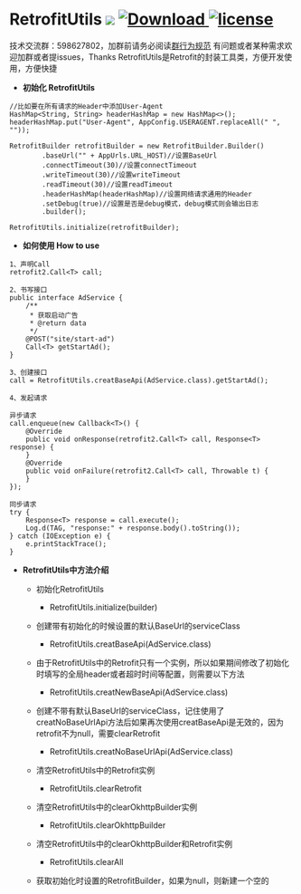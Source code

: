 # RetrofitUtils [![](https://ci.novoda.com/buildStatus/icon?job=bintray-release)](https://ci.novoda.com/job/bintray-release/lastBuild/console) [![Download](https://api.bintray.com/packages/wangjinggm/maven/retrofitutils/images/download.svg) ](https://bintray.com/wangjinggm/maven/retrofitutils/_latestVersion) [![license](http://img.shields.io/badge/license-Apache2.0-brightgreen.svg?style=flat)](https://github.com/Lee-Wang-Jing/RetrofitUtils/blob/master/LICENSE)

技术交流群：598627802，加群前请务必阅读[群行为规范](https://github.com/Lee-Wang-Jing/GroupStandard)
有问题或者某种需求欢迎加群或者提issues，Thanks
RetrofitUtils是Retrofit的封装工具类，方便开发使用，方便快捷

- **初始化 RetrofitUtils**

```
//比如要在所有请求的Header中添加User-Agent
HashMap<String, String> headerHashMap = new HashMap<>();
headerHashMap.put("User-Agent", AppConfig.USERAGENT.replaceAll(" ", ""));

RetrofitBuilder retrofitBuilder = new RetrofitBuilder.Builder()
        .baseUrl("" + AppUrls.URL_HOST)//设置BaseUrl
        .connectTimeout(30)//设置connectTimeout
        .writeTimeout(30)//设置writeTimeout
        .readTimeout(30)//设置readTimeout
        .headerHashMap(headerHashMap)//设置网络请求通用的Header
        .setDebug(true)//设置是否是debug模式，debug模式则会输出日志
        .builder();

RetrofitUtils.initialize(retrofitBuilder);
```

- **如何使用 How to use**

```
1、声明Call
retrofit2.Call<T> call;
```

```
2、书写接口
public interface AdService {
    /**
     * 获取启动广告
     * @return data
     */
    @POST("site/start-ad")
    Call<T> getStartAd();
}
```

```
3、创建接口
call = RetrofitUtils.creatBaseApi(AdService.class).getStartAd();
```


```
4、发起请求

异步请求
call.enqueue(new Callback<T>() {
    @Override
    public void onResponse(retrofit2.Call<T> call, Response<T> response) {
    }
    @Override
    public void onFailure(retrofit2.Call<T> call, Throwable t) {
    }
});

同步请求
try {
    Response<T> response = call.execute();
    Log.d(TAG, "response:" + response.body().toString());
} catch (IOException e) {
    e.printStackTrace();
}
```

- **RetrofitUtils中方法介绍**
    - 初始化RetrofitUtils
        - RetrofitUtils.initialize(builder)

    - 创建带有初始化的时候设置的默认BaseUrl的serviceClass
        - RetrofitUtils.creatBaseApi(AdService.class)

    - 由于RetrofitUtils中的Retrofit只有一个实例，所以如果期间修改了初始化时填写的全局header或者超时时间等配置，则需要以下方法

        - RetrofitUtils.creatNewBaseApi(AdService.class)

    - 创建不带有默认BaseUrl的serviceClass，记住使用了creatNoBaseUrlApi方法后如果再次使用creatBaseApi是无效的，因为retrofit不为null，需要clearRetrofit
        - RetrofitUtils.creatNoBaseUrlApi(AdService.class)

    - 清空RetrofitUtils中的Retrofit实例
        - RetrofitUtils.clearRetrofit

    - 清空RetrofitUtils中的clearOkhttpBuilder实例
        - RetrofitUtils.clearOkhttpBuilder

    - 清空RetrofitUtils中的clearOkhttpBuilder和Retrofit实例
        - RetrofitUtils.clearAll

    - 获取初始化时设置的RetrofitBuilder，如果为null，则新建一个空的
